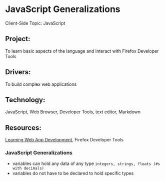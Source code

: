 # JavaScript Generalizations

Client-Side Topic: JavaScript

## Project: 
To learn basic aspects of the language and interact with Firefox Developer Tools

## Drivers:
To build complex web applications

## Technology: 
JavaScript, Web Browser, Developer Tools, text editor, Markdown

## Resources: 
[Learning Web App Development](https://github.com/semmypurewal/LearningWebAppDev), Firefox Developer Tools

### JavaScript Generalizations
* variables can hold any data of any type `integers, strings, floats (#s with decimals)`
* variables do not have to be declared to hold specific types

